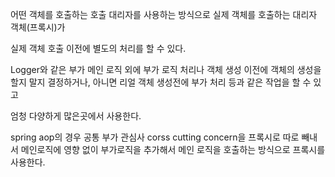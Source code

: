 어떤 객체를 호출하는 호출 대리자를 사용하는 방식으로 실제 객체를 호출하는 대리자 객체(프록시)가 

실제 객체 호출 이전에 별도의 처리를 할 수 있다.

Logger와 같은 부가 메인 로직 외에 부가 로직 처리나 객체 생성 이전에 객체의 생성을 할지 말지 결정하거나,
아니면 리얼 객체 생성전에 부가 처리 등과 같은 작업을 할 수 있고

엄청 다양하게 많은곳에서 사용한다.

spring aop의 경우 공통 부가 관심사 corss cutting concern을 프록시로 따로 빼내서 메인로직에 
영향 없이 부가로직을 추가해서 메인 로직을 호출하는 방식으로 프록시를 사용한다.